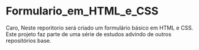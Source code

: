 # Formulario_em_HTML_e_CSS
Caro,
Neste reporitorio será criado um formulário básico em HTML e CSS.  
Este projeto faz parte de uma série de estudos advindo de outros repositórios base.
